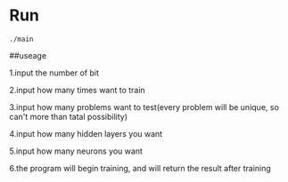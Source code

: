 
# Run
```
./main
```

##useage

1.input the number of bit

2.input how many times want to train

3.input how many problems want to test(every problem will be unique, so can't more than tatal 
possibility)

4.input how many hidden layers you want

5.input how many neurons you want

6.the program will begin training, and will return the result after training
